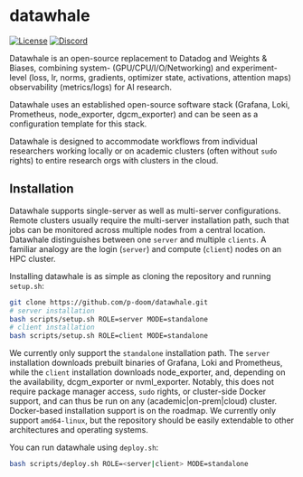 # datawhale

[![License](https://img.shields.io/github/license/p-doom/datawhale)](https://github.com/p-doom/datawhale/blob/main/LICENSE)
[![Discord](https://img.shields.io/badge/p(doom)-Discord-%235865F2.svg?logo=discord&logoColor=white)](https://https://discord.gg/G4JNuPX2VR)

Datawhale is an open-source replacement to Datadog and Weights & Biases,
combining system- (GPU/CPU/I/O/Networking) and experiment-level (loss, lr,
norms, gradients, optimizer state, activations, attention maps) observability
(metrics/logs) for AI research.

Datawhale uses an established open-source software stack (Grafana, Loki,
Prometheus, node_exporter, dgcm_exporter) and can be seen as a configuration
template for this stack.

Datawhale is designed to accommodate workflows from individual researchers
working locally or on academic clusters (often without `sudo` rights) to
entire research orgs with clusters in the cloud.

## Installation
Datawhale supports single-server as well as multi-server configurations.
Remote clusters usually require the multi-server installation path, such
that jobs can be monitored across multiple nodes from a central location.
Datawhale distinguishes between one `server` and multiple `clients`. A
familiar analogy are the login (`server`) and compute (`client`) nodes on
an HPC cluster.

Installing datawhale is as simple as cloning the repository and running `setup.sh`:
```bash
git clone https://github.com/p-doom/datawhale.git
# server installation
bash scripts/setup.sh ROLE=server MODE=standalone
# client installation
bash scripts/setup.sh ROLE=client MODE=standalone
```

We currently only support the `standalone` installation path. The `server`
installation downloads prebuilt binaries of Grafana, Loki and Prometheus, while
the `client` installation downloads node_exporter, and, depending on the
availability, dcgm_exporter or nvml_exporter. Notably, this does not require 
package manager access, `sudo` rights, or cluster-side Docker support, and can
thus be run on any (academic|on-prem|cloud) cluster. Docker-based installation
support is on the roadmap. We currently only support `amd64-linux`, but the 
repository should be easily extendable to other architectures and operating
systems. 

You can run datawhale using `deploy.sh`:
```bash
bash scripts/deploy.sh ROLE=<server|client> MODE=standalone
```

